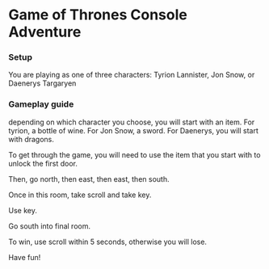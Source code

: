 # Game of Thrones Console Adventure

### Setup

You are playing as one of three characters: Tyrion Lannister, Jon Snow, or Daenerys Targaryen

### Gameplay guide

depending on which character you choose, you will start with an item. For tyrion, a bottle of wine. For Jon Snow, a sword. For Daenerys, you will start with dragons.

To get through the game, you will need to use the item that you start with to unlock the first door.

Then, go north, then east, then east, then south.

Once in this room, take scroll and take key.

Use key.

Go south into final room.

To win, use scroll within 5 seconds, otherwise you will lose.

Have fun!
